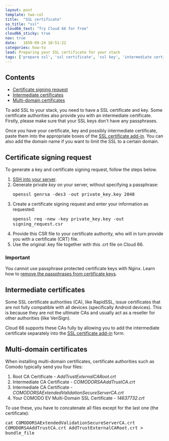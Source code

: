```yaml
---
layout: post
template: two-col
title:  "SSL certificate"
so_title: "ssl"
cloud66_text: "Try Cloud 66 for free"
cloud66_sticky: true
nav: true
date:   1650-09-24 10:51:22
categories: how-to
lead: Preparing your SSL certificate for your stack
tags: ['prepare ssl', 'ssl certificate', 'ssl key', 'intermediate certificate', 'how', 'ssl']
---
```


<h2>Contents</h2>
<ul class="page-toc">
	<li>
		<a href="#sign">Certificate signing request</a>
	</li>
	<li>
		<a href="#intermediate">Intermediate certificates</a>
	</li>
	<li>
		<a href="#multi-domain">Multi-domain certificates</a>
	</li>
</ul>

To add SSL to your stack, you need to have a SSL certificate and key. Some certificate authorities also provide you with an intermediate certificate. Firstly, please make sure that your SSL keys don't have any passphrases.

Once you have your certificate, key and possibly intermediate certificate, paste them into the appropriate boxes of the [SSL certificate add-in](/add-ins/ssl.html). You can also add the domain name if you want to limit the SSL to a certain domain.

<h2 id="sign">Certificate signing request</h2>

To generate a key and certificate signing request, follow the steps below.
<ol>
<li><a href="http://help.cloud66.com/how-to/shell-to-your-servers.html">SSH into your server</a>.</li>
<li>Generate private <i>key</i> on your server, without specifying a passphrase:</li>
<p>
<kbd>
openssl genrsa -des3 -out private&#95;key.key 2048
</kbd>
</p>
<li>Create a certificate signing request and enter your information as requested:</li>
<p>
<kbd>
openssl req -new -key private&#95;key.key -out signing&#95;request.csr
</kbd>
</p>
<li>Provide this CSR file to your certificate authority, who will in turn provide you with a certificate (CRT) file.</li>
<li>Use the original .key file together with this .crt file on Cloud 66.</li>
</ol>
<div class="notice">
    <h3>Important</h3>
    <p>You cannot use passphrase protected certificate keys with Nginx. Learn how to <a href="/troubleshooting/ssl-certificate-issues.html">remove the passphrases from certificate keys</a>.</p>
</div>

<h2 id="intermediate">Intermediate certificates</h2>
Some SSL certificate authorities (CA), like RapidSSL, issue certificates that are not fully compatible with all devices (specifically Android devices). This is because they are not the ultimate CAs and usually act as a reseller for other authorities (like VeriSign).

Cloud 66 supports these CAs fully by allowing you to add the intermediate certificate separately into the [SSL certificate add-in](/add-ins/ssl.html) form.

<h2 id="multi-domain">Multi-domain certificates</h2>
When installing multi-domain certificates, certificate authorities such as Comodo typically send you four files:

1. Root CA Certificate - <i>AddTrustExternalCARoot.crt</i>
2. Intermediate CA Certificate - <i>COMODORSAAddTrustCA.crt</i>
3. Intermediate CA Certificate - <i>COMODORSAExtendedValidationSecureServerCA.crt</i>
4. Your COMODO EV Multi-Domain SSL Certificate - <i>14637732.crt</i>

To use these, you have to concatenate all files except for the last one (the certificate):

<p>
<kbd>
cat COMODORSAExtendedValidationSecureServerCA.crt COMODORSAAddTrustCA.crt AddTrustExternalCARoot.crt > bundle_file
</kbd>
</p>